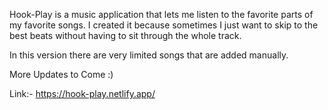 Hook-Play is a music application that lets me listen to the favorite parts of my favorite songs. I created it because sometimes I just want to skip to the best beats without having to sit through the whole track.

In this version there are very limited songs that are added manually.

More Updates to Come :)

Link:- https://hook-play.netlify.app/
